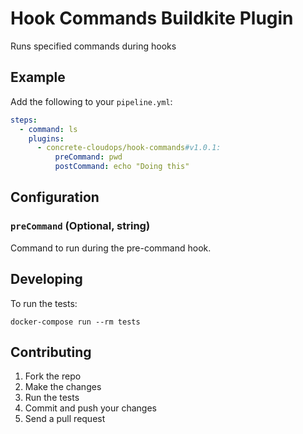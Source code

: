 # Hook Commands Buildkite Plugin

Runs specified commands during hooks

## Example

Add the following to your `pipeline.yml`:

```yml
steps:
  - command: ls
    plugins:
      - concrete-cloudops/hook-commands#v1.0.1:
          preCommand: pwd
          postCommand: echo "Doing this"
```

## Configuration

### `preCommand` (Optional, string)

Command to run during the pre-command hook.

## Developing

To run the tests:

```shell
docker-compose run --rm tests
```

## Contributing

1. Fork the repo
2. Make the changes
3. Run the tests
4. Commit and push your changes
5. Send a pull request
